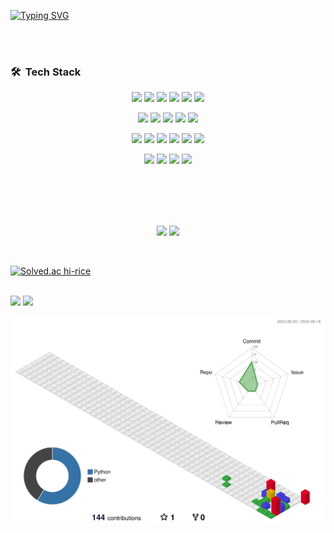 
<p align="center">
  
[![Typing SVG](https://readme-typing-svg.demolab.com?font=Fira+Code&weight=500&pause=1000&color=07D0FFF7&width=435&lines=Hi!+I'm+rice;I'm+a+backend+developer;I'm+still+studying;I+want+to+make+something+nice;Let's+develop+something+fun)](https://git.io/typing-svg)

</p>

<br/>
<br/>

### 🛠 &nbsp;Tech Stack

<p align="center">
  <code><img src="https://img.shields.io/badge/-Python-A8B9CC?style=flat&logo=python"/></code>
  <code><img src="https://img.shields.io/badge/-C-A8B9CC?style=flat&logo=C&logoColor=A8B9CC"/></code>
  <code><img src="https://img.shields.io/badge/-Java-A8B9CC?style=flat&logo=Java&logoColor=FFA518"/></code>
  <code><img src="https://img.shields.io/badge/-JavaScript-A8B9CC?style=flat&logo=javascript"/></code>
  <code><img src="https://img.shields.io/badge/-HTML-A8B9CC?style=flat&logo=HTML5"/></code>
  <code><img src="https://img.shields.io/badge/-CSS-A8B9CC?style=flat&logo=CSS3&logoColor=1572B6"/></code>
</p>
<p align="center">
  <code><img src="https://img.shields.io/badge/-Markdown-A8B9CC?style=flat&logo=markdown"/></code>
  <code><img src="https://img.shields.io/badge/-Django-A8B9CC?style=flat&logo=django&logoColor=092E20"/></code>
  <code><img src="https://img.shields.io/badge/-Flask-A8B9CC?style=flat&logo=flask"/></code>
  <code><img src="https://img.shields.io/badge/-FastAPI-A8B9CC?style=flat&logo=fastapi&logoColor=009688"/></code>
  <code><img src="https://img.shields.io/badge/-PostgreSQL-A8B9CC?style=flat&logo=postgresql&logoColor=4479A1"/></code>
</p>
<p align="center">
  <code><img src="https://img.shields.io/badge/-Docker-A8B9CC?style=flat&logo=docker&logoColor=2496ED"/></code>
  <code><img src="https://img.shields.io/badge/-Githubactions-A8B9CC?style=flat&logo=githubactions"/></code>
  <code><img src="https://img.shields.io/badge/-Git-A8B9CC?style=flat&logo=git"/></code>
  <code><img src="https://img.shields.io/badge/-GitHub-A8B9CC?style=flat&logo=github"/></code>
  <code><img src="https://img.shields.io/badge/-AWS-A8B9CC?style=flat&logo=amazonaws"/></code>
  <code><img src="https://img.shields.io/badge/-Ncloud-A8B9CC?style=flat&logo=ncloud"/></code>
</p>
<p align="center">
  <code><img src="https://img.shields.io/badge/-VSCode-A8B9CC?style=flat&logo=visual-studio-code&logoColor=007ACC"/></code>
  <code><img src="https://img.shields.io/badge/-Pycharm-A8B9CC?style=flat&logo=pycharm"/></code>
  <code><img src="https://img.shields.io/badge/-IntelliJ-A8B9CC?style=flat&logo=IntelliJ-IDEA"/></code>
  <code><img src="https://img.shields.io/badge/-Postman-A8B9CC?style=flat&logo=postman"/></code>
</p>
<br/>
<br/>
<br/>
<br/>

<p align="center">
  <img height=150 src="https://github-readme-stats.vercel.app/api?username=hi-rice&show_icons=true&include_all_commits=true&count_private=true&theme=holi"/>

  <img height=150 src="https://github-readme-stats.vercel.app/api/top-langs?username=hi-rice&layout=compact&langs_count=15&card_width=320&hide=typescript,Scilab&exclude_repo=hi-rice.github.io,github-slideshow,productive-box&theme=holi"/>
</p>

<br/>

[![Solved.ac hi-rice](http://mazassumnida.wtf/api/v2/generate_badge?boj=hi_rice)](https://solved.ac/hi_rice)

<!--
**hi-rice/hi-rice** is a ✨ _special_ ✨ repository because its `README.md` (this file) appears on your GitHub profile.

Here are some ideas to get you started:

- 🔭 I’m currently working on ...
- 🌱 I’m currently learning ...
- 👯 I’m looking to collaborate on ...
- 🤔 I’m looking for help with ...
- 💬 Ask me about ...
- 📫 How to reach me: ...
- 😄 Pronouns: ...
- ⚡ Fun fact: ...
-->
<br/>
<a href="https://hits.seeyoufarm.com"><img src="https://hits.seeyoufarm.com/api/count/incr/badge.svg?url=https%3A%2F%2Fgithub.com%2Fhi-rice&count_bg=%23096B91&title_bg=%23021014&icon=&icon_color=%23E7E7E7&title=github&edge_flat=false"/></a>
<a href="https://hits.seeyoufarm.com"><img src="https://hits.seeyoufarm.com/api/count/incr/badge.svg?url=https%3A%2F%2Fvelog.io%2F%40hi_rice%2Fposts&count_bg=%23096B91&title_bg=%23021014&icon=&icon_color=%23E7E7E7&title=velog&edge_flat=false"/></a>
<br/>

![](./profile-3d-contrib/profile-gitblock.svg)
